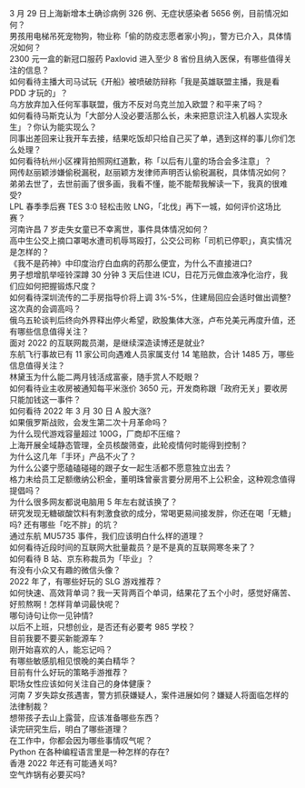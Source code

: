 3 月 29 日上海新增本土确诊病例 326 例、无症状感染者 5656 例，目前情况如何？  
男孩用电梯吊死宠物狗，物业称「偷的防疫志愿者家小狗」，警方已介入，具体情况如何？  
2300 元一盒的新冠口服药 Paxlovid 进入至少 8 省份且纳入医保，有哪些值得关注的信息？  
如何看待主播大司马试玩《开船》被喷破防辩称「我是英雄联盟主播，我是看 PDD 才玩的」？  
乌方放弃加入任何军事联盟，俄方不反对乌克兰加入欧盟？和平来了吗？  
如何看待马斯克认为「大部分人没必要活那么长，未来把意识注入机器人实现永生」？你认为能实现么？  
同事出差回来让我开车去接，结果吃饭却只给自己买了单，遇到这样的事儿你们怎么处理？  
如何看待杭州小区裸背拍照网红道歉，称「以后有儿童的场合会多注意」？  
网传赵丽颖涉嫌偷税漏税，赵丽颖方发律师声明否认偷税漏税，具体情况如何？  
弟弟去世了，去世前画了很多画，我看不懂，能不能帮我解读一下，我真的很难受?  
LPL 春季季后赛 TES 3:0 轻松击败 LNG，「北伐」再下一城，如何评价这场比赛？  
河南许昌 7 岁走失女童已不幸离世，事件具体情况如何？  
高中生公交上摘口罩喝水遭司机辱骂殴打，公交公司称「司机已停职」，真实情况是怎样的？  
《我不是药神》中印度治疗白血病的药那么便宜，为什么不直接进口?  
男子想增肌举哑铃深蹲 30 分钟 3 天后住进 ICU，日花万元做血液净化治疗，我们应如何把握锻炼尺度？  
如何看待深圳流传的二手房指导价将上调 3%-5%，住建局回应会适时做出调整? 这次真的会调高吗？  
俄乌五轮谈判后终向外界释出停火希望，欧股集体大涨，卢布兑美元再度升值，还有哪些信息值得关注？  
面对 2022 的互联网裁员潮，是继续深造读博还是就业?  
东航飞行事故已有 11 家公司向遇难人员家属支付 14 笔赔款，合计 1485 万，哪些信息值得关注？  
林黛玉为什么能二两月钱活成富豪，随手赏人不眨眼？  
如何看待业主收房被通知每平米涨价 3650 元，开发商称跟「政府无关」要收房只能加钱这一事件？  
如何看待 2022 年 3 月 30 日 A 股大涨?  
如果俄罗斯战败，会发生第二次十月革命吗？  
为什么现代游戏容量超过 100G，厂商却不压缩？  
上海开展全域静态管理，全员核酸筛查，此轮疫情何时能得到控制？  
为什么这几年「手环」产品不火了？  
为什么公婆宁愿磕磕碰碰的跟子女一起生活都不愿意独立出去？  
格力未给员工足额缴纳公积金，董明珠曾豪言要分房用不上公积金，这种观念值得提倡吗？  
为什么很多网友都说电脑用 5 年左右就该换了？  
研究发现无糖碳酸饮料有刺激食欲的成分，常喝更易间接发胖，你还在喝「无糖」吗? 还有哪些「吃不胖」的坑？  
通过东航 MU5735 事件，我们应该明白什么样的道理？  
如何看待近段时间的互联网大批量裁员？是不是真的互联网寒冬来了？  
如何看待 B 站、京东称裁员为「毕业」？  
有没有小众又有趣的微信头像？  
2022 年了，有哪些好玩的 SLG 游戏推荐？  
如何快速、高效背单词？我一天背两百个单词，结果花了五个小时，感觉好痛苦、好煎熬啊！怎样背单词最快呢？  
哪句诗句让你一见钟情?  
以后不上班，只想创业，是否还有必要考 985 学校？  
目前我要不要买新能源车？  
刚开始喜欢的人，能忘记吗？  
有哪些敏感肌相见恨晚的美白精华？  
目前有什么好玩的策略手游推荐？  
职场女性应该如何关注自己的身体健康？  
河南 7 岁失踪女孩遇害，警方抓获嫌疑人，案件进展如何？嫌疑人将面临怎样的法律制裁？  
想带孩子去山上露营，应该准备哪些东西？  
读完研究生后，明白了哪些道理？  
在工作中，你都会因为哪些事情叹气呢？  
Python 在各种编程语言里是一种怎样的存在?  
香港 2022 年还有可能通关吗?  
空气炸锅有必要买吗?  
